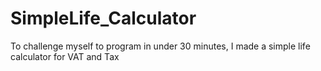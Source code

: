 # SimpleLife_Calculator
To challenge myself to program in under 30 minutes, I made a simple life calculator for VAT and Tax
